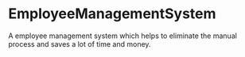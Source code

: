 # EmployeeManagementSystem
A employee management system which helps to eliminate the manual process and saves a lot of time and money.
